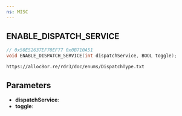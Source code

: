 ```yaml
---
ns: MISC
---
```

## ENABLE_DISPATCH_SERVICE

```c
// 0x50E52637EF70EF77 0x0B710A51
void ENABLE_DISPATCH_SERVICE(int dispatchService, BOOL toggle);
```

```
https://alloc8or.re/rdr3/doc/enums/DispatchType.txt
```

## Parameters
* **dispatchService**:
* **toggle**:
